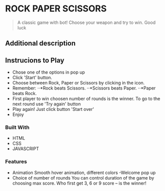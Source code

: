 # ROCK PAPER SCISSORS
>A classic game with bot! Choose your weapon and try to win. Good luck

## Additional description

## Instrucions to Play

- Chose one of the options in pop up
- Click 'Start' button.
- Choose between Rock, Paper or Scissors by clicking in the icon.
- Remember:
  ⋅⋅*Rock beats Scissors.
  ⋅⋅*Scissors beats Paper.
  ⋅⋅*Paper beats Rock.
- First player to win choosen number of rounds is the winner. To go to the next round use 'Try again' button
- Play again! Just click button 'Start over'
- Enjoy

### Built With

- HTML
- CSS
- JAVASCRIPT

### Features
- Animation
Smooth hover animation, different colors
-Welcome pop up
- Choice of number of rounds
You can control duration of the game by choosing max score. Who first get 3, 6 or 9 score – is the winner!
